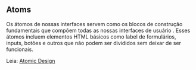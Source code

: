 ## Atoms

Os átomos de nossas interfaces servem como os blocos de construção fundamentais que compõem todas as nossas interfaces de usuário . Esses átomos incluem elementos HTML básicos como label de formulários, inputs, botões e outros que não podem ser divididos sem deixar de ser funcionais.

Leia: [Atomic Design](https://atomicdesign.bradfrost.com/chapter-2/)